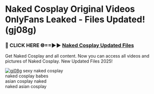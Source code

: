 # Naked Cosplay Original Videos 0nlyFans Leaked - Files Updated! (gj08g)

<h3>🔴 CLICK HERE 🌐==►► <a href="https://tinyurl.com/up5wt9bj" rel="nofollow">Naked Cosplay Updated Files</a></h3>

Get Naked Cosplay and all content. Now you can access all videos and pictures of Naked Cosplay. New Updated Files 2025!

[![gj08g](https://i.imgur.com/ABiUzMV.gif)](https://tinyurl.com/up5wt9bj)
sexy naked cosplay<br>
naked cosplay babes<br>
asian cosplay naked<br>
naked asian cosplay